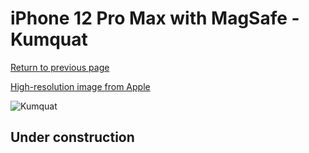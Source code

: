 # iPhone 12 Pro Max with MagSafe - Kumquat

[Return to previous page](/iphone_12)

[High-resolution image from Apple](https://store.storeimages.cdn-apple.com/8756/as-images.apple.com/is/MHL83?wid=4500&hei=4500&fmt=png)

<div style="width: 500px"><img src="/almost_uncompressed/MHL83.webp" alt="Kumquat"></div>

## Under construction
